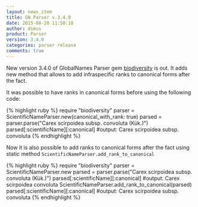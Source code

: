 ```yaml
---
layout: news_item
title: GN Parser v.3.4.0
date: 2015-08-20 11:58:18
author: dimus
product: Parser
version: 3.4.0
categories: parser release
comments: true
---
```


New version 3.4.0 of GlobalNames Parser gem [biodiversity] is out. It adds new
method that allows to add infraspecific ranks to canonical forms after the
fact.

It was possible to have ranks in canonical forms before using the following
code:

{% highlight ruby %}
require "biodiversity"
parser = ScientificNameParser.new(canonical_with_rank: true)
parsed = parser.parse("Carex scirpoidea subsp. convoluta (Kük.)")
parsed[:scientificName][:canonical]
#output: Carex scirpoidea subsp. convoluta
{% endhighlight %}

Now it is also possible to add ranks to canonical forms after the fact using
static method `ScientificNameParser.add_rank_to_canonical`

{% highlight ruby %}
require "biodiversity"
parser = ScientificNameParser.new
parsed = parser.parse("Carex scirpoidea subsp. convoluta (Kük.)")
parsed[:scientificName][:canonical]
#output: Carex scirpoidea convoluta
ScientificNameParser.add_rank_to_canonical(parsed)
parsed[:scientificName][:canonical]
#output: Carex scirpoidea subsp. convoluta
{% endhighlight %}

[biodiversity]: http://rubygems.org/gems/biodiversity
